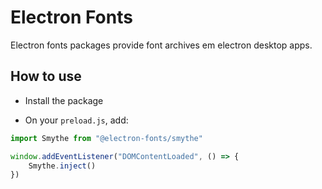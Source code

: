 # Electron Fonts

Electron fonts packages provide font archives em electron desktop apps.

## How to use

* Install the package

* On your `preload.js`, add:

```ts
import Smythe from "@electron-fonts/smythe"

window.addEventListener("DOMContentLoaded", () => {
    Smythe.inject()
})
```